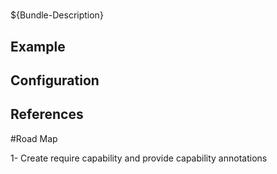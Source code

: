 # 

${Bundle-Description}

## Example



## Configuration
		
	
## References

#Road Map

1- Create require capability and provide capability annotations 